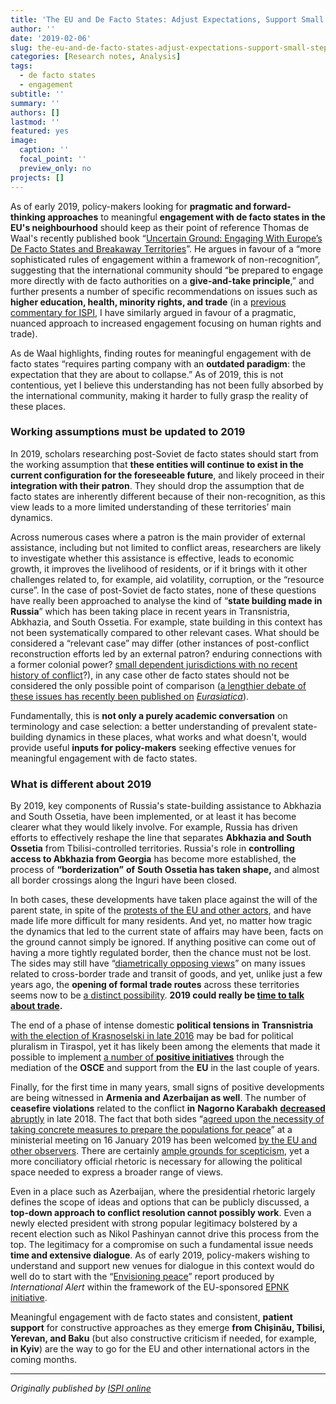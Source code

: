 ```yaml
---
title: 'The EU and De Facto States: Adjust Expectations, Support Small Steps'
author: ''
date: '2019-02-06'
slug: the-eu-and-de-facto-states-adjust-expectations-support-small-steps
categories: [Research notes, Analysis]
tags:
  - de facto states
  - engagement
subtitle: ''
summary: ''
authors: []
lastmod: ''
featured: yes
image:
  caption: ''
  focal_point: ''
  preview_only: no
projects: []
---
```


As of early 2019, policy-makers looking for **pragmatic and forward-thinking approaches** to meaningful **engagement with de facto states in the EU's neighbourhood** should keep as their point of reference Thomas de Waal's recently published book “[Uncertain Ground: Engaging With Europe’s De Facto States and Breakaway Territories](https://carnegieeurope.eu/2018/12/03/uncertain-ground-engaging-with-europe-s-de-facto-states-and-breakaway-territories-pub-77823)”. He argues in favour of a “more sophisticated rules of engagement within a framework of non-recognition”, suggesting that the international community should “be prepared to engage more directly with de facto authorities on a **give-and-take principle**,” and further presents a number of specific recommendations on issues such as **higher education, health, minority rights, and trade** (in a [previous commentary for ISPI](https://www.ispionline.it/it/pubblicazione/south-ossetia-time-embrace-nuance-21105), I have similarly argued in favour of a pragmatic, nuanced approach to increased engagement focusing on human rights and trade).

As de Waal highlights, finding routes for meaningful engagement with de facto states “requires parting company with an **outdated paradigm**: the expectation that they are about to collapse.” As of 2019, this is not contentious, yet I believe this understanding has not been fully absorbed by the international community, making it harder to fully grasp the reality of these places.

### **Working assumptions must be updated to 2019**

In 2019, scholars researching post-Soviet de facto states should start from the working assumption that **these entities will continue to exist in the current configuration for the foreseeable future**, and likely proceed in their **integration with their patron**. They should drop the assumption that de facto states are inherently different because of their non-recognition, as this view leads to a more limited understanding of these territories’ main dynamics.

Across numerous cases where a patron is the main provider of external assistance, including but not limited to conflict areas, researchers are likely to investigate whether this assistance is effective, leads to economic growth, it improves the livelihood of residents, or if it brings with it other challenges related to, for example, aid volatility, corruption, or the “resource curse”. In the case of post-Soviet de facto states, none of these questions have really been approached to analyse the kind of “**state building made in Russia**” which has been taking place in recent years in Transnistria, Abkhazia, and South Ossetia. For example, state building in this context has not been systematically compared to other relevant cases. What should be considered a “relevant case” may differ (other instances of post-conflict reconstruction efforts led by an external patron? enduring connections with a former colonial power? [small dependent jurisdictions with no recent history of conflict](http://www.tandfonline.com/doi/full/10.1080/17449057.2017.1393210)?), in any case other de facto states should not be considered the only possible point of comparison ([a lengthier debate of these issues has recently been published on](http://edizionicafoscari.unive.it/libri/978-88-6969-280-2/developing-a-new-research-agenda-on-post-soviet-de/) _[Eurasiatica](http://edizionicafoscari.unive.it/libri/978-88-6969-280-2/developing-a-new-research-agenda-on-post-soviet-de/)_).

Fundamentally, this is **not only a purely academic conversation** on terminology and case selection: a better understanding of prevalent state-building dynamics in these places, what works and what doesn't, would provide useful **inputs for policy-makers** seeking effective venues for meaningful engagement with de facto states.

### **What is different about 2019**

By 2019, key components of Russia's state-building assistance to Abkhazia and South Ossetia, have been implemented, or at least it has become clearer what they would likely involve. For example, Russia has driven efforts to effectively reshape the line that separates **Abkhazia and South Ossetia** from Tbilisi-controlled territories. Russia's role in **controlling access to Abkhazia from Georgia** has become more established, the process of **“**<a>**borderization**</a>**”** **of** **South Ossetia has taken shape,** and almost all border crossings along the Inguri have been closed.

In both cases, these developments have taken place against the will of the parent state, in spite of the [protests of the EU and other actors](https://eurasianet.org/abkhazia-tightens-de-facto-border-georgia), and have made life more difficult for many residents. And yet, no matter how tragic the dynamics that led to the current state of affairs may have been, facts on the ground cannot simply be ignored. If anything positive can come out of having a more tightly regulated border, then the chance must not be lost. The sides may still have “[diametrically opposing views](https://www.international-alert.org/sites/default/files/Caucasus_OpeningInguriGatePoliticalStudy_EN_2018.pdf)” on many issues related to cross-border trade and transit of goods, and yet, unlike just a few years ago, the **opening of formal trade routes** across these territories seems now to be [a distinct possibility](https://eurasianet.org/georgia-moves-closer-to-transit-deal-with-russia). **2019 could really be [time to talk about trade](https://www.crisisgroup.org/europe-central-asia/caucasus/georgia/249-abkhazia-and-south-ossetia-time-talk-trade).**

The end of a phase of intense domestic **political tensions in** **Transnistria** [with the election of Krasnoselski in late 2016](http://presidential-power.com/?p=5796) may be bad for political pluralism in Tiraspol, yet it has likely been among the elements that made it possible to implement [a number of **positive initiatives**](https://carnegieeurope.eu/2018/12/03/transdniestria-my-head-is-in-russia-my-legs-walk-to-europe-pub-77843) through the mediation of the **OSCE** and support from the **EU** in the last couple of years.

Finally, for the first time in many years, small signs of positive developments are being witnessed in **Armenia and Azerbaijan as well**. The number of **ceasefire violations** related to the conflict **in** **Nagorno Karabakh** [**decreased** <span>abruptly](https://armenpress.am/eng/news/961737/) in late 2018\. The fact that both sides “[agreed upon the necessity of taking concrete measures to prepare the populations for peace](https://www.osce.org/minsk-group/409220)” at a ministerial meeting on 16 January 2019 has been welcomed [by the EU and other observers](https://www.balcanicaucaso.org/aree/Nagorno-Karabakh/Percorsi-positivi-in-Nagorno-Karabakh-192227). There are certainly [ample grounds for scepticism](https://www.chathamhouse.org/expert/comment/how-ready-are-armenia-and-azerbaijan-peace), yet a more conciliatory official rhetoric is necessary for <a>allowing the political space</a> needed to express a broader range of views.

Even in a place such as Azerbaijan, where the presidential rhetoric largely defines the scope of ideas and options that can be publicly discussed, a **top-down approach to conflict resolution cannot possibly work**. Even a newly elected president with strong popular legitimacy bolstered by a recent election such as Nikol Pashinyan cannot drive this process from the top. The legitimacy for a compromise on such a fundamental issue needs **time and extensive dialogue**. As of early 2019, policy-makers wishing to understand and support new venues for dialogue in this context would do well do to start with the “[Envisioning peace](https://www.international-alert.org/sites/default/files/Caucasus_EnvisioningPeace_EN_2018.pdf)” report produced by _International Alert_ within the framework of the EU-sponsored [EPNK initiative](http://epnk.org/).

Meaningful engagement with de facto states and consistent, **patient support** for constructive approaches as they emerge **from Chișinău, Tbilisi, Yerevan, and Baku** (but also constructive criticism if needed, for example, **in Kyiv**) are the way to go for the EU and other international actors in the coming months.

<hr />

*Originally published by [ISPI online](https://www.ispionline.it/en/pubblicazione/eu-and-de-facto-states-adjust-expectations-support-small-steps-22136)*